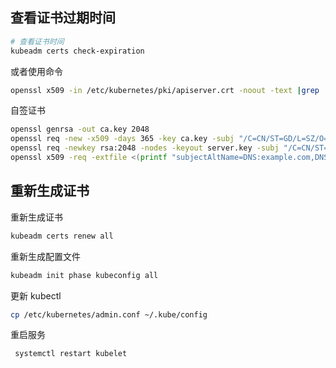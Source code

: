 ## 查看证书过期时间

```bash
# 查看证书时间
kubeadm certs check-expiration
```

或者使用命令

```bash
openssl x509 -in /etc/kubernetes/pki/apiserver.crt -noout -text |grep ' Not '
```

自签证书

```bash
openssl genrsa -out ca.key 2048
openssl req -new -x509 -days 365 -key ca.key -subj "/C=CN/ST=GD/L=SZ/O=Acme, Inc./CN=Acme Root CA" -out ca.crt
openssl req -newkey rsa:2048 -nodes -keyout server.key -subj "/C=CN/ST=GD/L=SZ/O=Acme, Inc./CN=*.example.com" -out server.csr
openssl x509 -req -extfile <(printf "subjectAltName=DNS:example.com,DNS:www.example.com") -days 365 -in server.csr -CA ca.crt -CAkey ca.key -CAcreateserial -out server.crt
```

## 重新生成证书

重新生成证书

```bash
kubeadm certs renew all
```

重新生成配置文件

```bash
kubeadm init phase kubeconfig all
```

更新 kubectl

```bash
cp /etc/kubernetes/admin.conf ~/.kube/config
```

重启服务

```bash
 systemctl restart kubelet
```

